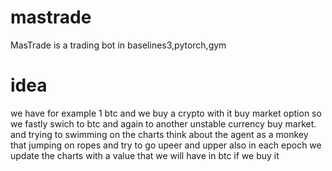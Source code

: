 # mastrade
MasTrade is a trading bot in baselines3,pytorch,gym


# idea
we have for example 1 btc
and we buy a crypto with it buy market option
so we fastly swich to btc and again to another unstable currency
buy market.
and trying to swimming on the charts
think about the agent as a monkey that jumping on ropes
and try to go upeer and upper
also in each epoch we update the charts with a value that we will 
have in btc if we buy it
